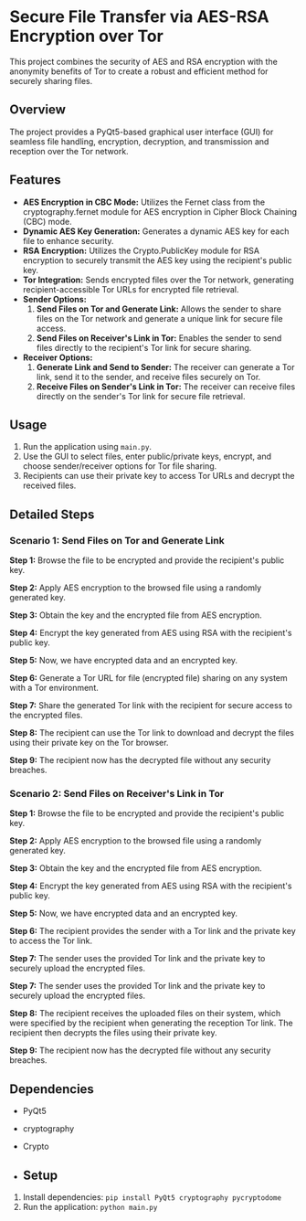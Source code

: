 # Secure File Transfer via AES-RSA Encryption over Tor
This project combines the security of AES and RSA encryption with the anonymity benefits of Tor to create a robust and efficient method for securely sharing files.

## Overview
The project provides a PyQt5-based graphical user interface (GUI) for seamless file handling, encryption, decryption, and transmission and reception over the Tor network.


## Features

- **AES Encryption in CBC Mode:** Utilizes the Fernet class from the cryptography.fernet module for AES encryption in Cipher Block Chaining (CBC) mode.
- **Dynamic AES Key Generation:** Generates a dynamic AES key for each file to enhance security.
- **RSA Encryption:** Utilizes the Crypto.PublicKey module for RSA encryption to securely transmit the AES key using the recipient's public key.
- **Tor Integration:** Sends encrypted files over the Tor network, generating recipient-accessible Tor URLs for encrypted file retrieval.
- **Sender Options:**
  1. **Send Files on Tor and Generate Link:** Allows the sender to share files on the Tor network and generate a unique link for secure file access.
  2. **Send Files on Receiver's Link in Tor:** Enables the sender to send files directly to the recipient's Tor link for secure sharing.
- **Receiver Options:**
  1. **Generate Link and Send to Sender:** The receiver can generate a Tor link, send it to the sender, and receive files securely on Tor.
  2. **Receive Files on Sender's Link in Tor:** The receiver can receive files directly on the sender's Tor link for secure file retrieval.


## Usage
1. Run the application using `main.py`.
2. Use the GUI to select files, enter public/private keys, encrypt, and choose sender/receiver options for Tor file sharing.
3. Recipients can use their private key to access Tor URLs and decrypt the received files.


## Detailed Steps

### Scenario 1: Send Files on Tor and Generate Link

**Step 1:** Browse the file to be encrypted and provide the recipient's public key.

**Step 2:** Apply AES encryption to the browsed file using a randomly generated key.

**Step 3:** Obtain the key and the encrypted file from AES encryption.

**Step 4:** Encrypt the key generated from AES using RSA with the recipient's public key.

**Step 5:** Now, we have encrypted data and an encrypted key.

**Step 6:** Generate a Tor URL for file (encrypted file) sharing on any system with a Tor environment.

**Step 7:** Share the generated Tor link with the recipient for secure access to the encrypted files.

**Step 8:** The recipient can use the Tor link to download and decrypt the files using their private key on the Tor browser.

**Step 9:** The recipient now has the decrypted file without any security breaches.


### Scenario 2: Send Files on Receiver's Link in Tor

**Step 1:** Browse the file to be encrypted and provide the recipient's public key.

**Step 2:** Apply AES encryption to the browsed file using a randomly generated key.

**Step 3:** Obtain the key and the encrypted file from AES encryption.

**Step 4:** Encrypt the key generated from AES using RSA with the recipient's public key.

**Step 5:** Now, we have encrypted data and an encrypted key.

**Step 6:** The recipient provides the sender with a Tor link and the private key to access the Tor link.

**Step 7:** The sender uses the provided Tor link and the private key to securely upload the encrypted files.

**Step 7:** The sender uses the provided Tor link and the private key to securely upload the encrypted files.

**Step 8:** The recipient receives the uploaded files on their system, which were specified by the recipient when generating the reception Tor link. The recipient then decrypts the files using their private key.

**Step 9:** The recipient now has the decrypted file without any security breaches.


## Dependencies
- PyQt5
- cryptography
- Crypto

- ## Setup

1. Install dependencies: `pip install PyQt5 cryptography pycryptodome`
2. Run the application: `python main.py`


